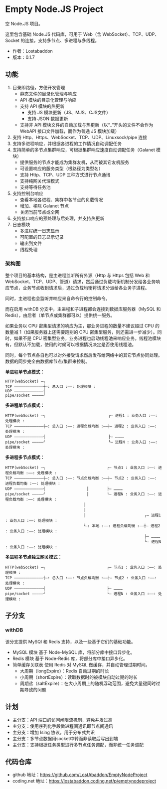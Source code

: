 # Empty Node.JS Project

空 Node.JS 项目。

这里包含基础 Node.JS 代码库，可用于 Web（含 WebSocket）、TCP、UDP、Socket 的连接，支持多节点、多进程与多线程。

-	作者：Lostabaddon
-	版本：0.1.7

## 功能

1.	目录即路径，方便开发管理
	-	静态文件的目录化管理与响应
	-	API 模块的目录化管理与响应
	-	支持 API 模块的热更新
		+	支持 JS 模块更新（JS、MJS、CJS文件）
		+	支持 JSON 数据更新
	-	支持非 API 模块文件的自动加载与热更新（以“_”开头的文件不会作为 WebAPI 接口文件加载，而作为普通 JS 模块加载）
2.	支持 Http、Https、WebSocket、TCP、UDP、Linuxsock/pipe 连接
3.	支持多进程响应，并根据各进程的工作情况自动调配任务
4.	支持简单的多节点集群响应，可根据集群响应速度自动调配任务（Galanet 模块）
	-	提供服务的节点才能成为集群友机，从而被其它友机服务
	-	可设置响应的服务类型（根路径为类型名）
	-	支持 Http、TCP、UDP 三种方式进行节点通讯
	-	支持纯网关代理模式
	-	支持等待任务池
5.	支持控制台响应
	-	查看本地各进程、集群中各节点的负载情况
	-	增加、移除 Galanet 节点
	-	关闭当前节点或全网
6.	支持接口响应的预处理与后处理，并支持热更新
7.	日志模块
	-	多进程统一日志显示
	-	可配置的日志显示记录
	-	输出到文件
	-	线程处理

### 架构图

整个项目的基本结构，是主进程监听所有外源（Http 与 Https 包括 Web 和 WebSocket、TCP、UDP、管道）请求，然后通过负载均衡机制分发给各业务响应节点，业务节点收到请求后，通过负载均衡将请求分派给各业务子进程。

同时，主进程也会监听并响应来自命令行的控制命令。

而在启用 withDB 分支中，主进程和子进程都会连接到数据库服务器（MySQL 和 Redis），由后者（单节点或集群都可以）提供统一服务。

如果业务以 CPU 密集型请求的响应为主，那业务进程的数量不建议超过 CPU 的数量减 1（如果服务器上还需要跑别的 CPU 密集型服务，则还需进一步减少）。同时，如果不是 CPU 密集型业务，业务进程也启动线程池来响应业务。线程池模块有，但默认不加载，使用的时候可以根据情况决定是否使用线程池。

同时，每个节点各自也可以对外接受请求然后发布给网络中的其它节点协同处理。数据的同步完全由数据库节点/集群来控制。

**单进程单节点模式：**

```
HTTP(webSocket) —┐
TCP —————————————┼—: 总入口 :——: 处理模块 :
UDP —————————————┤
pipe/socket —————┘
```

**多进程单节点模式：**

```
HTTP(webSocket) —┐　　　　　　　　　　　　　　　　　┌— 进程1 : 业务入口 :——: 处理模块 :
TCP —————————————┼—: 总入口 :——: 进程负载均衡 :——┼— 进程2 : 业务入口 :——: 处理模块 :
UDP —————————————┤　　　　　　　　　　　　　　　　　├— …………
pipe/socket —————┘　　　　　　　　　　　　　　　　　└— 进程N : 业务入口 :——: 处理模块 :
```

**多进程多节点模式：**

```
HTTP(webSocket) —┐　　　　　　　　　　　　　　　　 ┌— 节点1 : 业务入口 :——: 进程负载均衡 :——: 处理模块 :
TCP —————————————┼—: 总入口 :——: 节点负载均衡 :——┼— 节点2 : 业务入口 :——: 进程负载均衡 :——: 处理模块 :
UDP —————————————┤　　　　　　　　　　　│　　　　　├— …………
pipe/socket —————┘　　　　　　　　　　　│　　　　　└— 进程N : 业务入口 :——: 进程负载均衡 :——: 处理模块 :
　　　　　　　　　　　　　　　　　　　　　│
　　　　　　　　　　　　　　　　　　　　　│
　　　　　　　　　　　　　　　　　　　　　│　　　　　　　　　　　　　　　　┌— 进程1 : 业务入口 :——: 处理模块 :
　　　　　　　　　　　　　　　　　　　　　└—: 本地 :——: 进程负载均衡 :——┼— 进程2 : 业务入口 :——: 处理模块 :
　　　　　　　　　　　　　　　　　　　　　 　　　　　　　　　　　　　　　　├— …………
　　　　　　　　　　　　　　　　　　　　　 　　　　　　　　　　　　　　　　└— 进程N : 业务入口 :——: 处理模块 :
```

**多进程多节点独立网关模式：**

```
HTTP(webSocket) —┐　　　　　　　　　　　　　　　　 ┌— 节点1 : 业务入口 :——: 处理模块 :
TCP —————————————┼—: 总入口 :——: 节点负载均衡 :——┼— 节点2 : 业务入口 :——: 处理模块 :
UDP —————————————┤　　　　　　　　　　　 　　　　　├— …………
pipe/socket —————┘　　　　　　　　　　　 　　　　　└— 进程N : 业务入口 :——: 处理模块 :
```

## 子分支

### withDB

该分支提供 MySQl 和 Redis 支持，以及一些基于它们的基础功能。

-	MySQL 模块
	基于 Node-MySQL 库，将部分库中接口异步化。
-	Redis 模块
	基于 Node-Redis 库，将部分库中接口异步化。
-	简单缓存关联表
	使用 Redis 对 MySQL 做缓存，并自动管理过期时间。
	+	大周期（longExpire）：Redis 自动过期的时长
	+	小周期（shortExpire）：读取数据时的被模块自动过期的时长
	+	周期盐（saltExpire）：在大小周期上的随机浮动范围，避免大量键同时过期导致的问题

## 计划

-	主分支：API 端口的访问闸限流机制，避免并发过高
-	主分支：使用序列化手段做进程间通讯即节点间通讯
-	主分支：增加 Ising 协议，用于分布式共识
-	主分支：多节点数据用socket中转而非读取后写出到端
-	主分支：支持根据任务类型进行多节点任务调配，而非统一任务调配

## 代码仓库

-	github 地址：https://github.com/LostAbaddon/EmptyNodeProject
-	coding.net 地址：https://lostabaddon.coding.net/p/emptynodeproject
